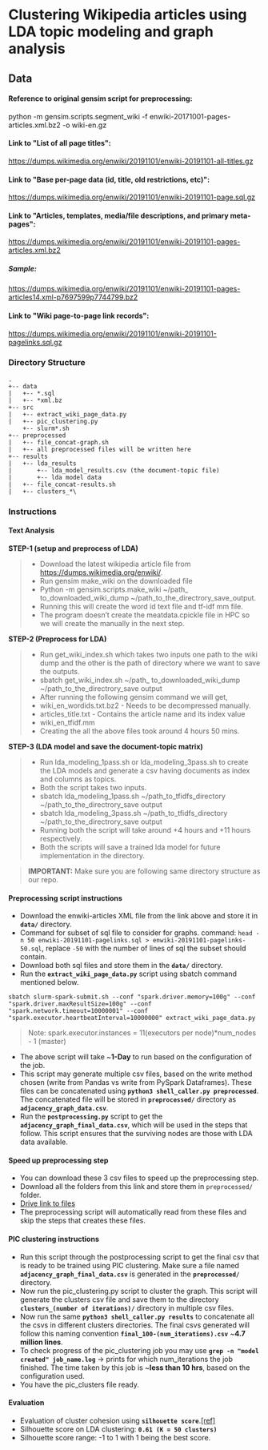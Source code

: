 # Clustering Wikipedia articles using LDA topic modeling and graph analysis

## Data 

#### Reference to original gensim script for preprocessing:
python -m gensim.scripts.segment_wiki -f enwiki-20171001-pages-articles.xml.bz2 -o wiki-en.gz

#### Link to "List of all page titles":
https://dumps.wikimedia.org/enwiki/20191101/enwiki-20191101-all-titles.gz

#### Link to "Base per-page data (id, title, old restrictions, etc)":
https://dumps.wikimedia.org/enwiki/20191101/enwiki-20191101-page.sql.gz

#### Link to "Articles, templates, media/file descriptions, and primary meta-pages":
https://dumps.wikimedia.org/enwiki/20191101/enwiki-20191101-pages-articles.xml.bz2
##### Sample:
https://dumps.wikimedia.org/enwiki/20191101/enwiki-20191101-pages-articles14.xml-p7697599p7744799.bz2

#### Link to "Wiki page-to-page link records":
https://dumps.wikimedia.org/enwiki/20191101/enwiki-20191101-pagelinks.sql.gz

### Directory Structure
```
.
+-- data
|   +-- *.sql
|   +-- *xml.bz
+-- src
|   +-- extract_wiki_page_data.py
|   +-- pic_clustering.py
    +-- slurm*.sh   
+-- preprocessed
|   +-- file_concat-graph.sh
|   +-- all preprocessed files will be written here
+-- results
|   +-- lda_results
|       +-- lda_model_results.csv (the document-topic file)
|       +-- lda model data
|   +-- file_concat-results.sh
|   +-- clusters_*\
```
### Instructions

#### Text Analysis
**STEP-1 (setup and preprocess of LDA)**
> - Download the latest wikipedia article file from https://dumps.wikimedia.org/enwiki/.
> - Run gensim make_wiki on the downloaded file
> - Python -m gensim.scripts.make_wiki ~/path_ to_downloaded_wiki_dump ~/path_to_the_directrory_save_output.
> - Running this will create the word id text file and tf-idf mm file.
> - The program doesn’t create the meatdata.cpickle file in HPC so we will create the manually in the next step.

**STEP-2 (Preprocess for LDA)**
> - Run get_wiki_index.sh which takes two inputs one path to the wiki dump and the other is the path of directory where we want to save      the outputs.
> - sbatch get_wiki_index.sh ~/path_ to_downloaded_wiki_dump ~/path_to_the_directrory_save output  
> - After running the following gensim command we will get,
> - wiki_en_wordids.txt.bz2 - Needs to be decompressed manually.
> - articles_title.txt - Contains the article name and its index value
> - wiki_en_tfidf.mm 
> - Creating the all the above files took around 4 hours 50 mins.

**STEP-3 (LDA model and save the document-topic matrix)**
> - Run lda_modeling_1pass.sh or lda_modeling_3pass.sh to create the LDA models and generate a csv having documents as index and             columns as topics. 
> - Both the script takes two inputs.
> - sbatch lda_modeling_1pass.sh ~/path_to_tfidfs_directory ~/path_to_the_directrory_save output 
> - sbatch lda_modeling_3pass.sh ~/path_to_tfidfs_directory ~/path_to_the_directrory_save output 
> - Running both the script will take around +4 hours and +11 hours respectively.
> - Both the scripts will save a trained lda model for future implementation in the directory.

> **IMPORTANT:** Make sure you are following same directory structure as our repo.
#### Preprocessing script instructions
- Download the enwiki-articles XML file from the link above and store it in **`data/`** directory.
- Command for subset of sql file to consider for graphs.
  command: ```head -n 50 enwiki-20191101-pagelinks.sql > enwiki-20191101-pagelinks-50.sql```, replace `-50` with the number of lines of   sql the subset should contain.
- Download both sql files and store them in the **`data/`** directory.
- Run the **`extract_wiki_page_data.py`** script using sbatch command mentioned below.
```
sbatch slurm-spark-submit.sh --conf "spark.driver.memory=100g" --conf "spark.driver.maxResultSize=100g" --conf "spark.network.timeout=10000001" --conf "spark.executor.heartbeatInterval=10000000" extract_wiki_page_data.py
```
> Note: spark.executor.instances = 11(executors per node)*num_nodes - 1 (master)

- The above script will take ~**1-Day** to run based on the configuration of the job.
- This script may generate multiple csv files, based on the write method chosen (write from Pandas vs write from PySpark Dataframes).     These files can be concatenated using **`python3 shell_caller.py preprocessed`**. The concatenated file will be stored in               **`preprocessed/`** directory as **`adjacency_graph_data.csv`**.
- Run the **`postprocessing.py`** script to get the **`adjacency_graph_final_data.csv`**, which will be used in the steps that follow.     This script ensures that the surviving nodes are those with LDA data available.
#### Speed up preprocessing step
- You can download these 3 csv files to speed up the preprocessing step.
- Download all the folders from this link and store them in `preprocessed/` folder.
- [Drive link to files](https://drive.google.com/open?id=1LvizePKdElHm9z6hddXK_GaXzqZLI9lj)
- The preprocessing script will automatically read from these files and skip the steps that creates these files.

#### PIC clustering instructions
- Run this script through the postprocessing script to get the final csv that is ready to be trained using PIC clustering. Make sure a     file named **`adjacency_graph_final_data.csv`** is generated in the **`preprocessed/`** directory.
- Now run the pic_clustering.py script to cluster the graph. This script will generate the clusters csv file and save them to the         directory **`clusters_(number of iterations)/`** directory in multiple csv files.
- Now run the same **`python3 shell_caller.py results`** to concatenate all the csvs in different clusters directories. The final csvs     generated will follow this naming convention **`final_100-(num_iterations).csv`** ~**4.7 million lines**.
- To check progress of the pic_clustering job you may use **`grep -n "model created" job_name.log`** -> prints for which num_iterations   the job finished. The time taken by this job is ~**less than 10 hrs**, based on the configuration used. 
- You have the pic_clusters file ready.

#### Evaluation
- Evaluation of cluster cohesion using **`silhouette score`**.[[ref]](https://en.wikipedia.org/wiki/Silhouette_(clustering))
- Silhouette score on LDA clustering: **`0.61 (K = 50 clusters)`**
- Silhouette score range: -1 to 1 with 1 being the best score.
